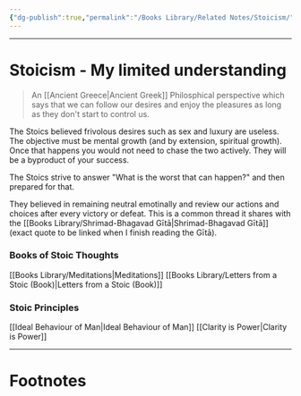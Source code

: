 ```yaml
---
{"dg-publish":true,"permalink":"/Books Library/Related Notes/Stoicism/","tags":["WorldCulture","Philosophy"]}
---
```



---
# Stoicism - My limited understanding
> An [[Ancient Greece\|Ancient Greek]] Philosphical perspective which says that we can follow our desires and enjoy the pleasures as long as they don't start to control us.

The Stoics believed frivolous desires such as sex and luxury are useless. The objective must be mental growth (and by extension, spiritual growth). Once that happens you would not need to chase the two actively. They will be a byproduct of your success. 

The Stoics strive to answer "What is the worst that can happen?" and then prepared for that.

They believed in remaining neutral emotinally and review our actions and choices after every victory or defeat. This is a common thread it shares with the [[Books Library/Shrimad-Bhagavad Gītā\|Shrimad-Bhagavad Gītā]] (exact quote to be linked when I finish reading the Gītā).

### Books of Stoic Thoughts
[[Books Library/Meditations\|Meditations]]
[[Books Library/Letters from a Stoic (Book)\|Letters from a Stoic (Book)]]

### Stoic Principles
[[Ideal Behaviour of Man\|Ideal Behaviour of Man]]
[[Clarity is Power\|Clarity is Power]]


---
# Footnotes